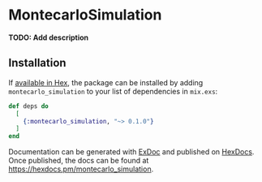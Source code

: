 # MontecarloSimulation

**TODO: Add description**

## Installation

If [available in Hex](https://hex.pm/docs/publish), the package can be installed
by adding `montecarlo_simulation` to your list of dependencies in `mix.exs`:

```elixir
def deps do
  [
    {:montecarlo_simulation, "~> 0.1.0"}
  ]
end
```

Documentation can be generated with [ExDoc](https://github.com/elixir-lang/ex_doc)
and published on [HexDocs](https://hexdocs.pm). Once published, the docs can
be found at <https://hexdocs.pm/montecarlo_simulation>.

